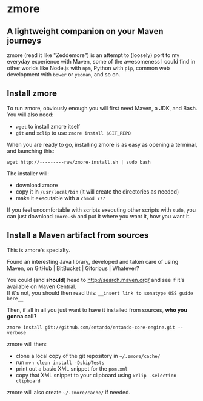 # zmore
## A lightweight companion on your Maven journeys
zmore (read it like "Zeddemore") is an attempt to (loosely) port to my
everyday experience with Maven, some of the awesomeness I could find in
other worlds like Node.js with `npm`, Python with `pip`, common web
development with `bower` or `yeoman`, and so on.

## Install zmore
To run zmore, obviously enough you will first need Maven, a JDK, and Bash.
You will also need:

* `wget` to install zmore itself
* `git` and `xclip` to use `zmore install $GIT_REPO`

When you are ready to go, installing zmore is as easy as opening a terminal, 
and launching this:  
```
wget http://---------raw/zmore-install.sh | sudo bash
```

The installer will:

* download zmore
* copy it in `/usr/local/bin` (it will create the directories as needed)
* make it executable with a `chmod 777`

If you feel uncomfortable with scripts executing other scripts with `sudo`, 
you can just download `zmore.sh` and put it where you want it, how you want
it.

## Install a Maven artifact from sources
This is zmore's specialty.

Found an interesting Java library, developed and taken care of using Maven, on
GitHub | BitBucket | Gitorious | Whatever?

You could (and **should**) head to http://search.maven.org/ and see if it's
available on Maven Central.  
If it's not, you should then read this: `__insert link to sonatype OSS guide here__`

Then, if all in all you just want to have it installed from sources, 
**who you gonna call?**

`zmore install git://github.com/entando/entando-core-engine.git --verbose`

zmore will then:

* clone a local copy of the git repository in `~/.zmore/cache/`
* run `mvn clean install -DskipTests`
* print out a basic XML snippet for the `pom.xml`
* copy that XML snippet to your clipboard using `xclip -selection clipboard`

zmore will also create `~/.zmore/cache/` if needed.
